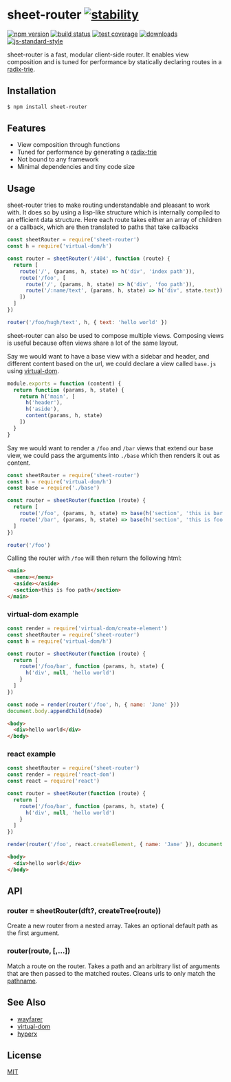 # sheet-router [![stability][0]][1]
[![npm version][2]][3] [![build status][4]][5] [![test coverage][6]][7]
[![downloads][8]][9] [![js-standard-style][10]][11]

sheet-router is a fast, modular client-side router. It enables view composition
and is tuned for performance by statically declaring routes in a
[radix-trie][12].

## Installation
```sh
$ npm install sheet-router
```

## Features
- View composition through functions
- Tuned for performance by generating a [radix-trie][12]
- Not bound to any framework
- Minimal dependencies and tiny code size

## Usage
sheet-router tries to make routing understandable and pleasant to work with. It
does so by using a lisp-like structure which is internally compiled to an
efficient data structure. Here each route takes either an array of children or
a callback, which are then translated to paths that take callbacks
```js
const sheetRouter = require('sheet-router')
const h = require('virtual-dom/h')

const router = sheetRouter('/404', function (route) {
  return [
    route('/', (params, h, state) => h('div', 'index path')),
    route('/foo', [
      route('/', (params, h, state) => h('div', 'foo path')),
      route('/:name/text', (params, h, state) => h('div', state.text))
    ])
  ]
})

router('/foo/hugh/text', h, { text: 'hello world' })
```

sheet-router can also be used to compose multiple views. Composing views is
useful because often views share a lot of the same layout.

Say we would want to have a base view with a sidebar and header, and different
content based on the url, we could declare a view called `base.js` using
[virtual-dom][13].
```js
module.exports = function (content) {
  return function (params, h, state) {
    return h('main', [
      h('header'),
      h('aside'),
      content(params, h, state)
    ])
  }
}
```

Say we would want to render a `/foo` and `/bar` views that extend our base
view, we could pass the arguments into `./base` which then renders it out as
content.
```js
const sheetRouter = require('sheet-router')
const h = require('virtual-dom/h')
const base = require('./base')

const router = sheetRouter(function (route) {
  return [
    route('/foo', (params, h, state) => base(h('section', 'this is bar path')),
    route('/bar', (params, h, state) => base(h('section', 'this is foo path'))
  ]
})

router('/foo')
```

Calling the router with `/foo` will then return the following html:
```html
<main>
  <menu></menu>
  <aside></aside>
  <section>this is foo path</section>
</main>
```

### virtual-dom example
```js
const render = require('virtual-dom/create-element')
const sheetRouter = require('sheet-router')
const h = require('virtual-dom/h')

const router = sheetRouter(function (route) {
  return [
    route('/foo/bar', function (params, h, state) {
      h('div', null, 'hello world')
    }
  ]
})

const node = render(router('/foo', h, { name: 'Jane' }))
document.body.appendChild(node)
```
```html
<body>
  <div>hello world</div>
</body>
```

### react example
```js
const sheetRouter = require('sheet-router')
const render = require('react-dom')
const react = require('react')

const router = sheetRouter(function (route) {
  return [
    route('/foo/bar', function (params, h, state) {
      h('div', null, 'hello world')
    }
  ]
})

render(router('/foo', react.createElement, { name: 'Jane' }), document.body)
```
```html
<body>
  <div>hello world</div>
</body>
```

## API
### router = sheetRouter(dft?, createTree(route))
Create a new router from a nested array. Takes an optional default path as the
first argument.

### router(route, [,...])
Match a route on the router. Takes a path and an arbitrary list of arguments
that are then passed to the matched routes. Cleans urls to only match the
[pathname][15].

## See Also
- [wayfarer][12]
- [virtual-dom][13]
- [hyperx][14]

## License
[MIT](https://tldrlegal.com/license/mit-license)

[0]: https://img.shields.io/badge/stability-experimental-orange.svg?style=flat-square
[1]: https://nodejs.org/api/documentation.html#documentation_stability_index
[2]: https://img.shields.io/npm/v/sheet-router.svg?style=flat-square
[3]: https://npmjs.org/package/sheet-router
[4]: https://img.shields.io/travis/yoshuawuyts/sheet-router/master.svg?style=flat-square
[5]: https://travis-ci.org/yoshuawuyts/sheet-router
[6]: https://img.shields.io/codecov/c/github/yoshuawuyts/sheet-router/master.svg?style=flat-square
[7]: https://codecov.io/github/yoshuawuyts/sheet-router
[8]: http://img.shields.io/npm/dm/sheet-router.svg?style=flat-square
[9]: https://npmjs.org/package/sheet-router
[10]: https://img.shields.io/badge/code%20style-standard-brightgreen.svg?style=flat-square
[11]: https://github.com/feross/standard
[12]: https://github.com/yoshuawuyts/wayfarer
[13]: https://github.com/Matt-Esch/virtual-dom
[14]: https://github.com/substack/hyperx
[15]: https://nodejs.org/api/url.html#url_url_parsing
